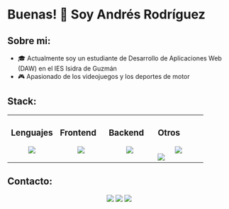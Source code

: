 # Buenas! 👋 Soy Andrés Rodríguez
## Sobre mi:

- 🎓 Actualmente soy un estudiante de Desarrollo de Aplicaciones Web (DAW) en el IES Isidra de Guzmán
- 🎮 Apasionado de los videojuegos y los deportes de motor

## Stack:

<table>
  <tr>
    <td valign="top" width="25%">

### Lenguajes  
<div align="center">  
  <img src="https://skillicons.dev/icons?i=cs,ts,py,java" />
</div>
    </td>
    <td valign="top" width="25%">
    
### Frontend  
<div align="center">  
  <img src="https://skillicons.dev/icons?i=tailwind,astro,react,nextjs" /> 
</div>
    </td>
    <td valign="top" width="25%">

### Backend  
<div align="center">  
  <img src="https://skillicons.dev/icons?i=dotnet,django,express" /> 
</div>
    </td>
    <td valign="top" width="25%">

### Otros  
<div align="center">  
  <img src="https://skillicons.dev/icons?i=git,cloudflare,docker,vercel" /> 
</div>
  <img src="https://skillicons.dev/icons?i=vscode,postman,npm,mysql" /> 
    </td>
  </tr>
</table>

## Contacto:
<div align="center">
    <a href="https://www.linkedin.com/in/andr%C3%A9s-rodr%C3%ADguez-a01450314/" target="_blank"><img src="https://img.shields.io/badge/LinkedIn-0077B5?style=for-the-badge&logo=linkedin&logoColor=white"/></a>
    <a target="_blank" href="mailto:andresrodrigueztrapero@gmail.com"><img src="https://img.shields.io/badge/Gmail-D14836?style=for-the-badge&logo=gmail&logoColor=white"/></a>
    <a href="https://www.instagram.com/ndres_._/" target="_blank"><img src="https://img.shields.io/badge/Instagram-E4405F?style=for-the-badge&logo=instagram&logoColor=white"/></a>
</div>
